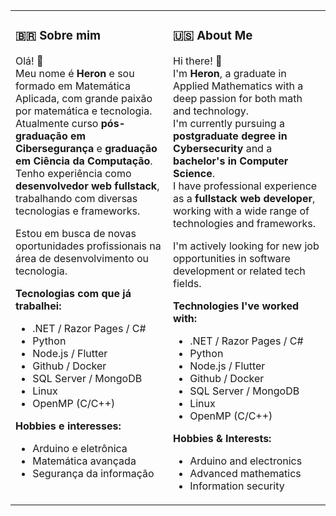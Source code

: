 <table>
  <tr>
    <td valign="top" width="50%">

### 🇧🇷 Sobre mim

Olá! 👋  
Meu nome é **Heron** e sou formado em Matemática Aplicada, com grande paixão por matemática e tecnologia.  
Atualmente curso **pós-graduação em Cibersegurança** e **graduação em Ciência da Computação**.  
Tenho experiência como **desenvolvedor web fullstack**, trabalhando com diversas tecnologias e frameworks.

Estou em busca de novas oportunidades profissionais na área de desenvolvimento ou tecnologia.

**Tecnologias com que já trabalhei:**  
- .NET / Razor Pages / C#
- Python  
- Node.js / Flutter  
- Github / Docker
- SQL Server / MongoDB 
- Linux
- OpenMP (C/C++)

**Hobbies e interesses:**  
- Arduino e eletrônica  
- Matemática avançada  
- Segurança da informação

</td>
<td valign="top" width="50%">

### 🇺🇸 About Me

Hi there! 👋  
I'm **Heron**, a graduate in Applied Mathematics with a deep passion for both math and technology.  
I'm currently pursuing a **postgraduate degree in Cybersecurity** and a **bachelor's in Computer Science**.  
I have professional experience as a **fullstack web developer**, working with a wide range of technologies and frameworks.

I'm actively looking for new job opportunities in software development or related tech fields.

**Technologies I've worked with:**  
- .NET / Razor Pages / C#
- Python  
- Node.js / Flutter  
- Github / Docker
- SQL Server / MongoDB 
- Linux
- OpenMP (C/C++)

**Hobbies & Interests:**  
- Arduino and electronics  
- Advanced mathematics  
- Information security

</td>
  </tr>
</table>
